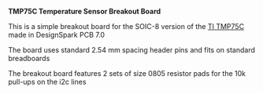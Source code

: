 <b> TMP75C Temperature Sensor Breakout Board </b>

This is a simple breakout board for the SOIC-8 version of the [TI TMP75C](http://www.ti.com/product/tmp75c) made in DesignSpark PCB 7.0

The board uses standard 2.54 mm spacing header pins and fits on standard breadboards

The breakout board features 2 sets of size 0805 resistor pads for the 10k pull-ups on the i2c lines